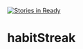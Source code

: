 [![Stories in Ready](https://badge.waffle.io/mr-karan/habitStreak.png?label=ready&title=Ready)](https://waffle.io/mr-karan/habitStreak)
# habitStreak
